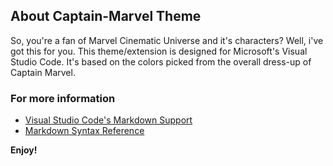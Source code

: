 ## About Captain-Marvel Theme

So, you're a fan of Marvel Cinematic Universe and it's characters? Well, i've got this for you. This theme/extension is designed for Microsoft's Visual Studio Code. It's based on the colors picked from the overall dress-up of Captain Marvel.



### For more information
* [Visual Studio Code's Markdown Support](http://code.visualstudio.com/docs/languages/markdown)
* [Markdown Syntax Reference](https://help.github.com/articles/markdown-basics/)

**Enjoy!**
